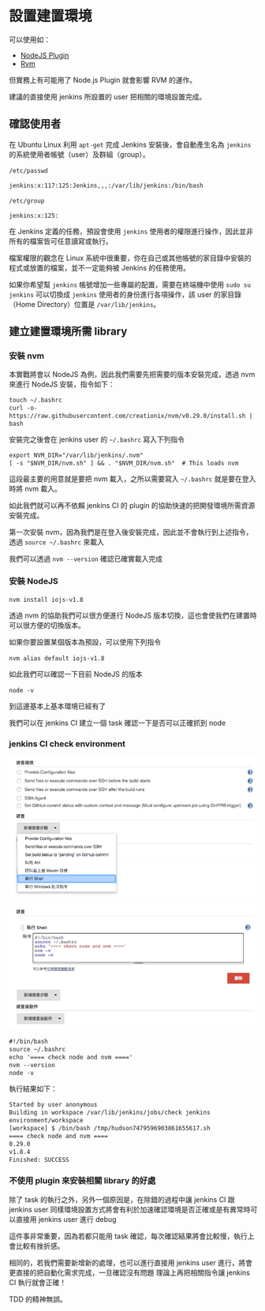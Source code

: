 設置建置環境
============

可以使用如：

- [NodeJS Plugin](https://wiki.jenkins-ci.org/display/JENKINS/NodeJS+Plugin)
- [Rvm](https://wiki.jenkins-ci.org/display/JENKINS/RVM+Plugin)

但實務上有可能用了 Node.js Plugin 就會影響 RVM 的運作。

建議的直接使用 jenkins 所設置的 user 把相關的環境設置完成。

確認使用者
----------

在 Ubuntu Linux 利用 `apt-get` 完成 Jenkins 安裝後，會自動產生名為 `jenkins` 的系統使用者帳號（user）及群組（group）。


`/etc/passwd`

```
jenkins:x:117:125:Jenkins,,,:/var/lib/jenkins:/bin/bash
```

`/etc/group`

```
jenkins:x:125:
```

在 Jenkins 定義的任務，預設會使用 `jenkins` 使用者的權限進行操作，因此並非所有的檔案皆可任意讀寫或執行。

檔案權限的觀念在 Linux 系統中很重要，你在自己或其他帳號的家目錄中安裝的程式或放置的檔案，並不一定能夠被 Jenkins 的任務使用。

如果你希望幫 `jenkins` 帳號增加一些專屬的配置，需要在終端機中使用 `sudo su jenkins` 可以切換成 `jenkins` 使用者的身份進行各項操作，該 user 的家目錄（Home Directory）位置是 `/var/lib/jenkins`。

建立建置環境所需 library
------------------------

### 安裝 nvm

本實戰將會以 NodeJS 為例，因此我們需要先把需要的版本安裝完成，透過 nvm 來進行 NodeJS 安裝，指令如下：

```
touch ~/.bashrc
curl -o- https://raw.githubusercontent.com/creationix/nvm/v0.29.0/install.sh | bash
```

安裝完之後會在 jenkins user 的 `~/.bashrc` 寫入下列指令

```
export NVM_DIR="/var/lib/jenkins/.nvm"
[ -s "$NVM_DIR/nvm.sh" ] && . "$NVM_DIR/nvm.sh"  # This loads nvm
```

這段最主要的用意就是要把 nvm 載入，之所以需要寫入 `~/.bashrc` 就是要在登入時將 nvm 載入。

如此我們就可以再不依賴 jenkins CI 的 plugin 的協助快速的把開發環境所需資源安裝完成。

第一次安裝 nvm，因為我們是在登入後安裝完成，因此並不會執行到上述指令，透過 `source ~/.bashrc` 來載入

我們可以透過 `nvm --version` 確認已確實載入完成

### 安裝 NodeJS

`nvm install iojs-v1.8`

透過 nvm 的協助我們可以很方便進行 NodeJS 版本切換，這也會使我們在建置時可以很方便的切換版本。

如果你要設置某個版本為預設，可以使用下列指令

`nvm alias default iojs-v1.8`

如此我們可以確認一下目前 NodeJS 的版本

`node -v`

到這邊基本上基本環境已經有了

我們可以在 jenkins CI 建立一個 task 確認一下是否可以正確抓到 node

### jenkins CI check environment

![](images/env/addBuildStep.png)

![](images/env/shellScript.png)

```
#!/bin/bash
source ~/.bashrc
echo '==== check node and nvm ===='
nvm --version
node -v
```

執行結果如下：

```
Started by user anonymous
Building in workspace /var/lib/jenkins/jobs/check jenkins environment/workspace
[workspace] $ /bin/bash /tmp/hudson7479596903861655617.sh
==== check node and nvm ====
0.29.0
v1.8.4
Finished: SUCCESS
```

### 不使用 plugin 來安裝相關 library 的好處

除了 task 的執行之外，另外一個原因是，在除錯的過程中讓 jenkins CI 跟 jenkins user 同樣環境設置方式將會有利於加速確認環境是否正確或是有異常時可以直接用 jenkins user 進行 debug

這件事非常重要，因為若都只能用 task 確認，每次確認結果將會比較慢，執行上會比較有挫折感。

相同的，若我們需要新增新的處理，也可以進行直接用 jenkins user 進行，將會更直接的把自動化需求完成，一旦確認沒有問題 理論上再把相關指令讓 jenkins CI 執行就會正確！

TDD 的精神無誤。
